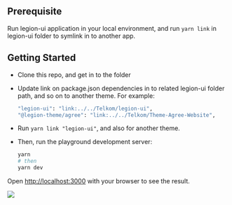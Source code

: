 ## Prerequisite
Run legion-ui application in your local environment, and run `yarn link` in legion-ui folder to symlink in to another app. 

## Getting Started

* Clone this repo, and get in to the folder
* Update link on package.json dependencies in to related legion-ui folder path, and so on to another theme. For example:
    ```bash
    "legion-ui": "link:../../Telkom/legion-ui",
    "@legion-theme/agree": "link:../../Telkom/Theme-Agree-Website",
    ```
* Run `yarn link "legion-ui"`, and also for another theme.

* Then, run the playground development server:

    ```bash
    yarn
    # then
    yarn dev
    ```

Open [http://localhost:3000](http://localhost:3000) with your browser to see the result.

![](https://images2.imgbox.com/95/50/rbu9bJGl_o.png)
